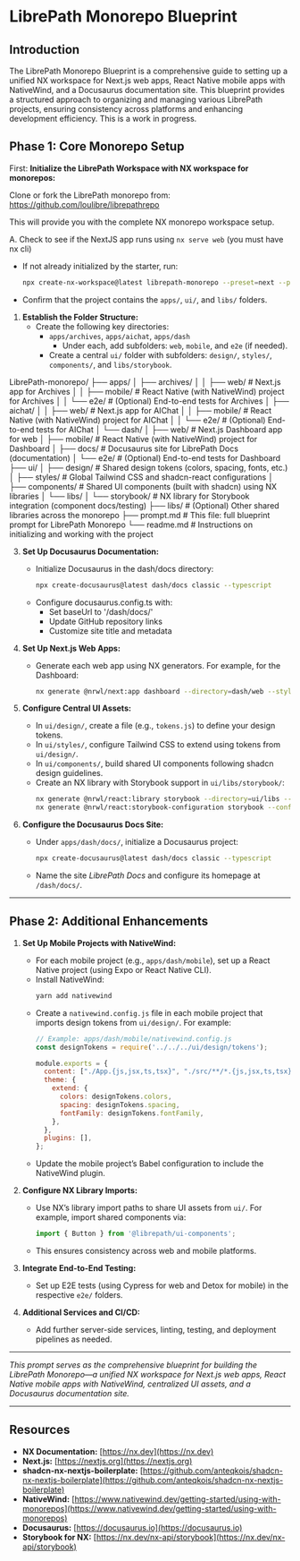 # LibrePath Monorepo Blueprint

## Introduction
The LibrePath Monorepo Blueprint is a comprehensive guide to setting up a unified NX workspace for Next.js web apps, React Native mobile apps with NativeWind, and a Docusaurus documentation site. This blueprint provides a structured approach to organizing and managing various LibrePath projects, ensuring consistency across platforms and enhancing development efficiency.  This is a work in progress.

## Phase 1: Core Monorepo Setup

First: **Initialize the LibrePath Workspace with NX workspace for monorepos:**

Clone or fork the LibrePath monorepo from:
https://github.com/loulibre/librepathrepo

This will provide you with the complete NX monorepo workspace setup.

   A. Check to see if the NextJS app runs using `nx serve web` (you must have nx cli)

   - If not already initialized by the starter, run:
     ```bash
     npx create-nx-workspace@latest librepath-monorepo --preset=next --packageManager=yarn
     ```
   - Confirm that the project contains the `apps/`, `ui/`, and `libs/` folders.

1. **Establish the Folder Structure:**
   - Create the following key directories:
     - `apps/archives`, `apps/aichat`, `apps/dash`
       - Under each, add subfolders: `web`, `mobile`, and `e2e` (if needed).
     - Create a central `ui/` folder with subfolders: `design/`, `styles/`, `components/`, and `libs/storybook`.

LibrePath-monorepo/
├── apps/
│   ├── archives/
│   │   ├── web/         # Next.js app for Archives
│   │   ├── mobile/      # React Native (with NativeWind) project for Archives
│   │   └── e2e/         # (Optional) End-to-end tests for Archives
│   ├── aichat/
│   │   ├── web/         # Next.js app for AIChat
│   │   ├── mobile/      # React Native (with NativeWind) project for AIChat
│   │   └── e2e/         # (Optional) End-to-end tests for AIChat
│   └── dash/
│       ├── web/         # Next.js Dashboard app for web
│       ├── mobile/      # React Native (with NativeWind) project for Dashboard
│       ├── docs/        # Docusaurus site for LibrePath Docs (documentation)
│       └── e2e/         # (Optional) End-to-end tests for Dashboard
├── ui/
│   ├── design/          # Shared design tokens (colors, spacing, fonts, etc.)
│   ├── styles/          # Global Tailwind CSS and shadcn-react configurations
│   ├── components/      # Shared UI components (built with shadcn) using NX libraries
│   └── libs/
│       └── storybook/   # NX library for Storybook integration (component docs/testing)
├── libs/                # (Optional) Other shared libraries across the monorepo
├── prompt.md            # This file: full blueprint prompt for LibrePath Monorepo
└── readme.md            # Instructions on initializing and working with the project

3. **Set Up Docusaurus Documentation:**
   - Initialize Docusaurus in the dash/docs directory:
     ```bash
     npx create-docusaurus@latest dash/docs classic --typescript
     ```
   - Configure docusaurus.config.ts with:
     - Set baseUrl to '/dash/docs/'
     - Update GitHub repository links
     - Customize site title and metadata

4. **Set Up Next.js Web Apps:**
   - Generate each web app using NX generators. For example, for the Dashboard:
     ```bash
     nx generate @nrwl/next:app dashboard --directory=dash/web --style=css
     ```

4. **Configure Central UI Assets:**
   - In `ui/design/`, create a file (e.g., `tokens.js`) to define your design tokens.
   - In `ui/styles/`, configure Tailwind CSS to extend using tokens from `ui/design/`.
   - In `ui/components/`, build shared UI components following shadcn design guidelines.
   - Create an NX library with Storybook support in `ui/libs/storybook/`:
     ```bash
     nx generate @nrwl/react:library storybook --directory=ui/libs --style=css --buildable
     nx generate @nrwl/react:storybook-configuration storybook --configureCypress --generateStories
     ```

5. **Configure the Docusaurus Docs Site:**
   - Under `apps/dash/docs/`, initialize a Docusaurus project:
     ```bash
     npx create-docusaurus@latest dash/docs classic --typescript
     ```
   - Name the site *LibrePath Docs* and configure its homepage at `/dash/docs/`.

---

## Phase 2: Additional Enhancements

1. **Set Up Mobile Projects with NativeWind:**
   - For each mobile project (e.g., `apps/dash/mobile`), set up a React Native project (using Expo or React Native CLI).
   - Install NativeWind:
     ```bash
     yarn add nativewind
     ```
   - Create a `nativewind.config.js` file in each mobile project that imports design tokens from `ui/design/`. For example:
     ```js
     // Example: apps/dash/mobile/nativewind.config.js
     const designTokens = require('../../../ui/design/tokens');

     module.exports = {
       content: ["./App.{js,jsx,ts,tsx}", "./src/**/*.{js,jsx,ts,tsx}"],
       theme: {
         extend: {
           colors: designTokens.colors,
           spacing: designTokens.spacing,
           fontFamily: designTokens.fontFamily,
         },
       },
       plugins: [],
     };
     ```
   - Update the mobile project’s Babel configuration to include the NativeWind plugin.

2. **Configure NX Library Imports:**
   - Use NX’s library import paths to share UI assets from `ui/`. For example, import shared components via:
     ```js
     import { Button } from '@librepath/ui-components';
     ```
   - This ensures consistency across web and mobile platforms.

3. **Integrate End-to-End Testing:**
   - Set up E2E tests (using Cypress for web and Detox for mobile) in the respective `e2e/` folders.

4. **Additional Services and CI/CD:**
   - Add further server-side services, linting, testing, and deployment pipelines as needed.

---

*This prompt serves as the comprehensive blueprint for building the LibrePath Monorepo—a unified NX workspace for Next.js web apps, React Native mobile apps with NativeWind, centralized UI assets, and a Docusaurus documentation site.*

---

## Resources

- **NX Documentation:** [https://nx.dev](https://nx.dev)
- **Next.js:** [https://nextjs.org](https://nextjs.org)
- **shadcn-nx-nextjs-boilerplate:** [https://github.com/anteqkois/shadcn-nx-nextjs-boilerplate](https://github.com/anteqkois/shadcn-nx-nextjs-boilerplate)
- **NativeWind:** [https://www.nativewind.dev/getting-started/using-with-monorepos](https://www.nativewind.dev/getting-started/using-with-monorepos)
- **Docusaurus:** [https://docusaurus.io](https://docusaurus.io)
- **Storybook for NX:** [https://nx.dev/nx-api/storybook](https://nx.dev/nx-api/storybook)